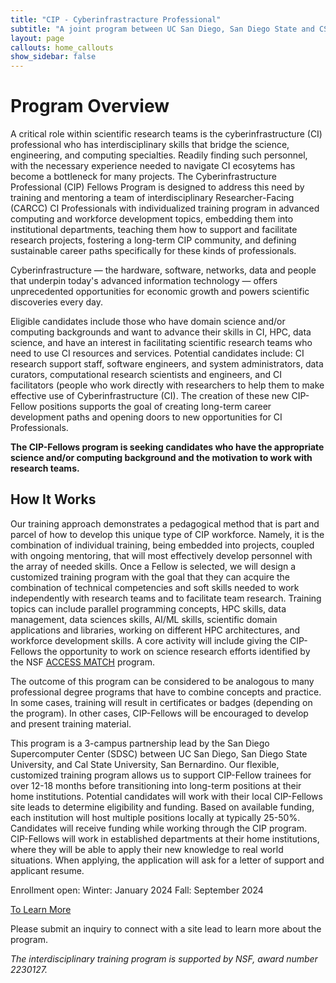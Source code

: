 ```yaml
---
title: "CIP - Cyberinfrastracture Professional"
subtitle: "A joint program between UC San Diego, San Diego State and CSU San Bernardino partners to develop a CIP workforce. "
layout: page
callouts: home_callouts
show_sidebar: false
---
```


# Program Overview

A critical role within scientific research teams is the cyberinfrastructure (CI) professional who has interdisciplinary skills that bridge the science, engineering, and computing specialties. Readily finding such personnel, with the necessary experience needed to navigate CI ecosytems has become a bottleneck for many projects. The Cyberinfrastructure Professional (CIP) Fellows Program is designed to address this need by training and mentoring a team of interdisciplinary Researcher-Facing (CARCC) CI Professionals with individualized training program in advanced computing and workforce development topics, embedding them into institutional departments, teaching them how to support and facilitate research projects, fostering a long-term CIP community, and defining sustainable career paths specifically for these kinds of professionals.

Cyberinfrastructure — the hardware, software, networks, data and people that underpin today's advanced information technology — offers unprecedented opportunities for economic growth and powers scientific discoveries every day.   

Eligible candidates include those who have domain science and/or computing backgrounds and want to advance their skills in CI, HPC, data science, and have an interest in facilitating scientific research teams who need to use CI resources and services. Potential candidates include: CI research support staff, software engineers, and system administrators,  data curators, computational research scientists and engineers, and CI facilitators (people who work directly with researchers to help them to make effective use of Cyberinfrastructure (CI). The creation of these new CIP-Fellow positions supports the goal of creating long-term career development paths and opening doors to new opportunities for CI Professionals. 

**The CIP-Fellows program is seeking candidates who have the appropriate science and/or computing background and the motivation to work with research teams.**

<!-- [![Gem Version](https://badge.fury.io/rb/bulma-clean-theme.svg)](https://badge.fury.io/rb/bulma-clean-theme)
![Gem](https://img.shields.io/gem/dt/bulma-clean-theme.svg)
![GitHub Repo stars](https://img.shields.io/github/stars/chrisrhymes/bulma-clean-theme?style=social) -->

## How It Works

Our training approach demonstrates a pedagogical method that is part and parcel of how to develop this unique type of CIP workforce. Namely, it is the combination of individual training, being embedded into projects, coupled with ongoing mentoring, that will most effectively develop personnel with the array of needed skills. Once a Fellow is selected, we will design a customized training program with the goal that they can acquire the combination of technical competencies and soft skills needed to work independently with research teams and to facilitate team research. Training topics can include parallel programming concepts, HPC skills, data management, data sciences skills, AI/ML skills, scientific domain applications and libraries, working on different HPC architectures, and workforce development skills.  A core activity will include giving the CIP-Fellows the opportunity to work on science research efforts identified by the NSF [ACCESS MATCH](https://support.access-ci.org/match/overview) program. 

The outcome of this program can be considered to be analogous to many professional degree programs that have to combine concepts and practice. In some cases, training will result in certificates or badges (depending on the program). In other cases, CIP-Fellows will be encouraged to develop and present training material.

This program is a 3-campus partnership lead by the San Diego Supercomputer Center (SDSC) between UC San Diego, San Diego State University, and Cal State University, San Bernardino. Our flexible, customized training program allows us to support CIP-Fellow trainees for over 12-18 months before transitioning into long-term positions at their home institutions. Potential candidates will work with their local CIP-Fellows site leads to determine eligibility and funding.  Based on available funding, each institution will host multiple positions locally at typically 25-50%. Candidates will receive funding while working through the CIP program. CIP-Fellows will work in established departments at their home institutions, where they will be able to apply their new knowledge to real world situations. When applying, the application will ask for a letter of support and applicant resume. 

Enrollment open:
Winter: January 2024
Fall: September 2024

[To Learn More](https://na.eventscloud.com/ereg/inactive.php?eventid=755152)

Please submit an inquiry to connect with a site lead to learn more about the program.  

*The interdisciplinary training program is supported by NSF, award number 2230127.*

<!-- The ruby gem is available on the Ruby Gems website at the following location. [https://rubygems.org/gems/bulma-clean-theme](https://rubygems.org/gems/bulma-clean-theme). -->

<!-- ## Documentation

For full instructions, please see the [Documentation](/bulma-clean-theme/docs/)

## Page Layouts

This demo site showcases the available page layout options. 

* Sidebar
* Menubar
* Tabs
* Footer
* Hero
* Contents
* Landing Page With Callouts
* Promo Page
* Sponsors Page
* Image Gallery
* Recipe Page
* Blog
* Post

## Supported By JetBrains

JetBrains have kindly provided an Open Source licence to aid in the future development of Bulma Clean Theme.

[![JetBrains](img/jetbrains-variant-4.svg)](https://www.jetbrains.com/?from=bulma-clean-theme) -->
